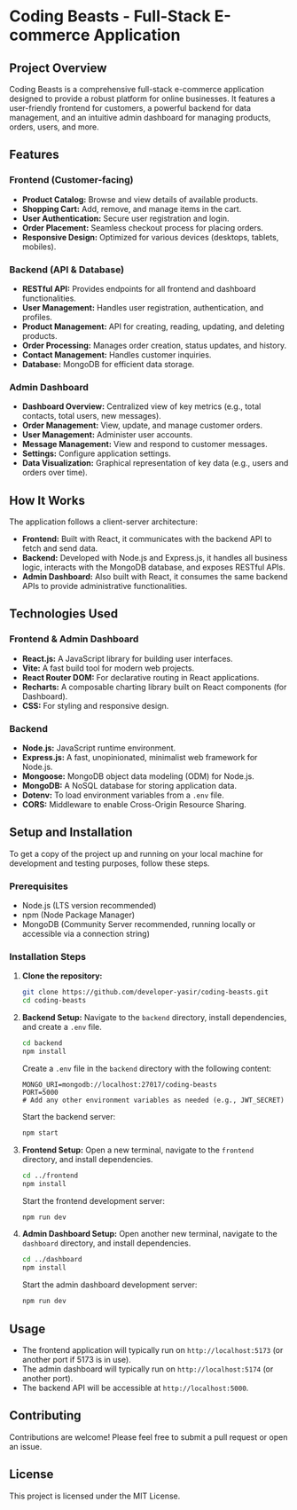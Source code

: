# Coding Beasts - Full-Stack E-commerce Application

## Project Overview
Coding Beasts is a comprehensive full-stack e-commerce application designed to provide a robust platform for online businesses. It features a user-friendly frontend for customers, a powerful backend for data management, and an intuitive admin dashboard for managing products, orders, users, and more.

## Features

### Frontend (Customer-facing)
-   **Product Catalog:** Browse and view details of available products.
-   **Shopping Cart:** Add, remove, and manage items in the cart.
-   **User Authentication:** Secure user registration and login.
-   **Order Placement:** Seamless checkout process for placing orders.
-   **Responsive Design:** Optimized for various devices (desktops, tablets, mobiles).

### Backend (API & Database)
-   **RESTful API:** Provides endpoints for all frontend and dashboard functionalities.
-   **User Management:** Handles user registration, authentication, and profiles.
-   **Product Management:** API for creating, reading, updating, and deleting products.
-   **Order Processing:** Manages order creation, status updates, and history.
-   **Contact Management:** Handles customer inquiries.
-   **Database:** MongoDB for efficient data storage.

### Admin Dashboard
-   **Dashboard Overview:** Centralized view of key metrics (e.g., total contacts, total users, new messages).
-   **Order Management:** View, update, and manage customer orders.
-   **User Management:** Administer user accounts.
-   **Message Management:** View and respond to customer messages.
-   **Settings:** Configure application settings.
-   **Data Visualization:** Graphical representation of key data (e.g., users and orders over time).

## How It Works
The application follows a client-server architecture:
-   **Frontend:** Built with React, it communicates with the backend API to fetch and send data.
-   **Backend:** Developed with Node.js and Express.js, it handles all business logic, interacts with the MongoDB database, and exposes RESTful APIs.
-   **Admin Dashboard:** Also built with React, it consumes the same backend APIs to provide administrative functionalities.

## Technologies Used

### Frontend & Admin Dashboard
-   **React.js:** A JavaScript library for building user interfaces.
-   **Vite:** A fast build tool for modern web projects.
-   **React Router DOM:** For declarative routing in React applications.
-   **Recharts:** A composable charting library built on React components (for Dashboard).
-   **CSS:** For styling and responsive design.

### Backend
-   **Node.js:** JavaScript runtime environment.
-   **Express.js:** A fast, unopinionated, minimalist web framework for Node.js.
-   **Mongoose:** MongoDB object data modeling (ODM) for Node.js.
-   **MongoDB:** A NoSQL database for storing application data.
-   **Dotenv:** To load environment variables from a `.env` file.
-   **CORS:** Middleware to enable Cross-Origin Resource Sharing.

## Setup and Installation

To get a copy of the project up and running on your local machine for development and testing purposes, follow these steps.

### Prerequisites
-   Node.js (LTS version recommended)
-   npm (Node Package Manager)
-   MongoDB (Community Server recommended, running locally or accessible via a connection string)

### Installation Steps

1.  **Clone the repository:**
    ```bash
    git clone https://github.com/developer-yasir/coding-beasts.git
    cd coding-beasts
    ```

2.  **Backend Setup:**
    Navigate to the `backend` directory, install dependencies, and create a `.env` file.
    ```bash
    cd backend
    npm install
    ```
    Create a `.env` file in the `backend` directory with the following content:
    ```
    MONGO_URI=mongodb://localhost:27017/coding-beasts
    PORT=5000
    # Add any other environment variables as needed (e.g., JWT_SECRET)
    ```
    Start the backend server:
    ```bash
    npm start
    ```

3.  **Frontend Setup:**
    Open a new terminal, navigate to the `frontend` directory, and install dependencies.
    ```bash
    cd ../frontend
    npm install
    ```
    Start the frontend development server:
    ```bash
    npm run dev
    ```

4.  **Admin Dashboard Setup:**
    Open another new terminal, navigate to the `dashboard` directory, and install dependencies.
    ```bash
    cd ../dashboard
    npm install
    ```
    Start the admin dashboard development server:
    ```bash
    npm run dev
    ```

## Usage
-   The frontend application will typically run on `http://localhost:5173` (or another port if 5173 is in use).
-   The admin dashboard will typically run on `http://localhost:5174` (or another port).
-   The backend API will be accessible at `http://localhost:5000`.

## Contributing
Contributions are welcome! Please feel free to submit a pull request or open an issue.

## License
This project is licensed under the MIT License.